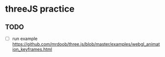 # threeJS practice

## TODO

- [ ] run example https://github.com/mrdoob/three.js/blob/master/examples/webgl_animation_keyframes.html

